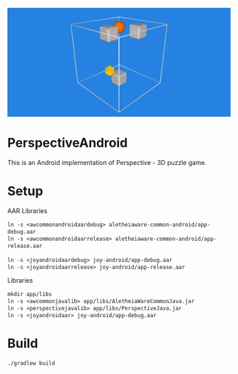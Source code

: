 ![Perspective](./app/src/main/res/drawable/banner.png)

PerspectiveAndroid
==================

This is an Android implementation of Perspective - 3D puzzle game.

Setup
=====

AAR Libraries

    ln -s <awcommonandroidaardebug> aletheiaware-common-android/app-debug.aar
    ln -s <awcommonandroidaarrelease> aletheiaware-common-android/app-release.aar

    ln -s <joyandroidaardebug> joy-android/app-debug.aar
    ln -s <joyandroidaarrelease> joy-android/app-release.aar

Libraries

    mkdir app/libs
    ln -s <awcommonjavalib> app/libs/AletheiaWareCommonJava.jar
    ln -s <perspectivejavalib> app/libs/PerspectiveJava.jar
    ln -s <joyandroidaar> joy-android/app-debug.aar

Build
=====

    ./gradlew build
